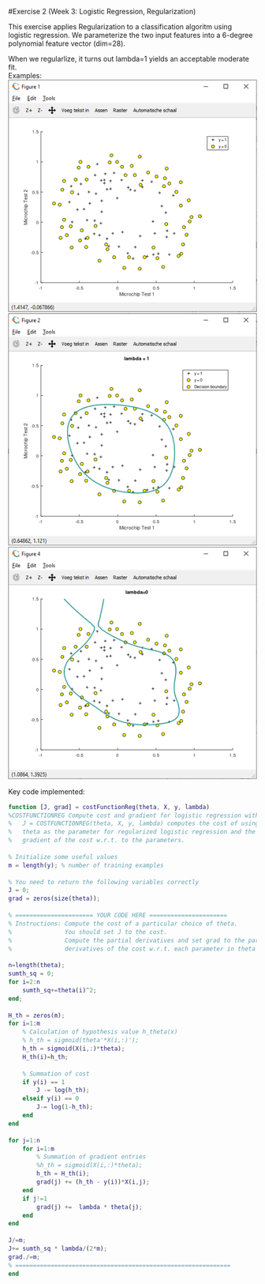 #Exercise 2 (Week 3: Logistic Regression, Regularization)

This exercise applies Regularization to a classification algoritm using logistic regression.
We parameterize the two input features into a 6-degree polynomial feature vector (dim=28).

When we regularlize, it turns out lambda=1 yields an acceptable moderate fit.<br />
Examples:<br />
![fig1](/Exercise2/fig1_training_set.png)
![fig2](/Exercise2/fig2_decision_boundary_mod_reg.png)
![fig3](/Exercise2/fig3_decision_boun_no_reg.png)

Key code implemented:
```matlab
function [J, grad] = costFunctionReg(theta, X, y, lambda)
%COSTFUNCTIONREG Compute cost and gradient for logistic regression with regularization
%   J = COSTFUNCTIONREG(theta, X, y, lambda) computes the cost of using
%   theta as the parameter for regularized logistic regression and the
%   gradient of the cost w.r.t. to the parameters. 

% Initialize some useful values
m = length(y); % number of training examples

% You need to return the following variables correctly 
J = 0;
grad = zeros(size(theta));

% ====================== YOUR CODE HERE ======================
% Instructions: Compute the cost of a particular choice of theta.
%               You should set J to the cost.
%               Compute the partial derivatives and set grad to the partial
%               derivatives of the cost w.r.t. each parameter in theta

n=length(theta);
sumth_sq = 0;
for i=2:n
	sumth_sq+=theta(i)^2;
end;

H_th = zeros(m);
for i=1:m
	% Calculation of hypothesis value h_theta(x)
	% h_th = sigmoid(theta'*X(i,:)');
	h_th = sigmoid(X(i,:)*theta);
	H_th(i)=h_th;
	
	% Summation of cost
	if y(i) == 1
		J -= log(h_th);
	elseif y(i) == 0
		J-= log(1-h_th);
	end
end

for j=1:n
	for i=1:m
		% Summation of gradient entries
		%h_th = sigmoid(X(i,:)*theta);
		h_th = H_th(i);
		grad(j) += (h_th - y(i))*X(i,j);
	end
	if j!=1
		grad(j) +=  lambda * theta(j);
	end
end

J/=m;
J+= sumth_sq * lambda/(2*m);
grad./=m;
% =============================================================
end
```
